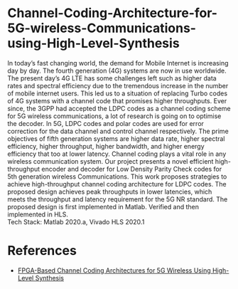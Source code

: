 # Channel-Coding-Architecture-for-5G-wireless-Communications-using-High-Level-Synthesis

In today’s fast changing world, the demand for Mobile Internet is increasing day by day. The fourth generation (4G) systems are now in use worldwide. The present day’s 4G LTE has some challenges left such as higher data rates and spectral efficiency due to the tremendous increase in the number of mobile internet users. This led us to a situation of replacing Turbo codes of 4G systems with a channel code that promises higher throughputs. Ever since, the 3GPP had accepted the LDPC codes as a channel coding scheme for 5G wireless communications, a lot of research is going on to optimise the decoder. In 5G, LDPC codes and polar codes are used for error correction for the data channel and control channel respectively. The prime objectives of fifth generation systems are higher data rate, higher spectral efficiency, higher throughput, higher bandwidth, and higher energy efficiency that too at lower latency. Channel coding plays a vital role in any wireless communication system. Our project presents a novel efficient high-throughput encoder and decoder for Low Density Parity Check codes for 5th generation wireless Communications. This work proposes strategies to achieve high-throughput channel coding architecture
for LDPC codes. The proposed design achieves peak throughputs in lower latencies, which meets the throughput and latency requirement for the 5G NR standard. The proposed design is first implemented in Matlab. Verified and then implemented in HLS. 
<br>
Tech Stack: Matlab 2020.a, Vivado HLS 2020.1 
<br>
<h1>References</h1>
<ul>
<li> <a href="https://www.hindawi.com/journals/ijrc/2017/3689308/">FPGA-Based Channel Coding Architectures for 5G Wireless Using High-Level Synthesis</a> </li>
 </ul>

